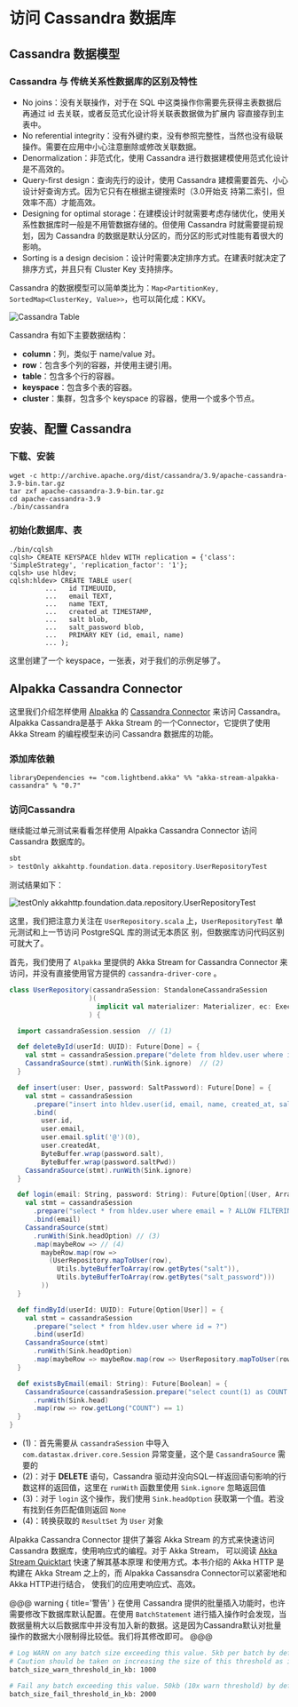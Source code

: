 # 访问 Cassandra 数据库

## Cassandra 数据模型

### Cassandra 与 传统关系性数据库的区别及特性

- No joins：没有关联操作，对于在 SQL 中这类操作你需要先获得主表数据后再通过 id 去关联，或者反范式化设计将关联表数据做为扩展内
  容直接存到主表中。
- No referential integrity：没有外键约束，没有参照完整性，当然也没有级联操作。需要在应用中小心注意删除或修改关联数据。
- Denormalization：非范式化，使用 Cassandra 进行数据建模使用范式化设计是不高效的。
- Query-first design：查询先行的设计，使用 Cassandra 建模需要首先、小心设计好查询方式。因为它只有在根据主键搜索时（3.0开始支
  持第二索引，但效率不高）才能高效。
- Designing for optimal storage：在建模设计时就需要考虑存储优化，使用关系性数据库时一般是不用管数据存储的。但使用 Cassandra 
  时就需要提前规划，因为 Cassandra 的数据是默认分区的，而分区的形式对性能有着很大的影响。
- Sorting is a design decision：设计时需要决定排序方式。在建表时就决定了排序方式，并且只有 Cluster Key 支持排序。

Cassandra 的数据模型可以简单类比为：`Map<PartitionKey, SortedMap<ClusterKey, Value>>`，也可以简化成：KKV。

![Cassandra Table](.../CassandraTable.png)

Cassandra 有如下主要数据结构：

- **column**：列，类似于 name/value 对。
- **row**：包含多个列的容器，并使用主键引用。
- **table**：包含多个行的容器。
- **keyspace**：包含多个表的容器。
- **cluster**：集群，包含多个 keyspace 的容器，使用一个或多个节点。

## 安装、配置 Cassandra

### 下载、安装

```
wget -c http://archive.apache.org/dist/cassandra/3.9/apache-cassandra-3.9-bin.tar.gz
tar zxf apache-cassandra-3.9-bin.tar.gz
cd apache-cassandra-3.9
./bin/cassandra
```

### 初始化数据库、表

```
./bin/cqlsh
cqlsh> CREATE KEYSPACE hldev WITH replication = {'class': 'SimpleStrategy', 'replication_factor': '1'};
cqlsh> use hldev;
cqlsh:hldev> CREATE TABLE user(
         ...   id TIMEUUID,
         ...   email TEXT,
         ...   name TEXT,
         ...   created_at TIMESTAMP,
         ...   salt blob,
         ...   salt_password blob,
         ...   PRIMARY KEY (id, email, name)
         ... );
```

这里创建了一个 keyspace，一张表，对于我们的示例足够了。

## Alpakka Cassandra Connector

这里我们介绍怎样使用 [Alpakka](http://developer.lightbend.com/docs/alpakka/0.7/index.html) 的 
[Cassandra Connector](http://developer.lightbend.com/docs/alpakka/0.7/cassandra.html) 来访问 Cassandra。
Alpakka Cassandra是基于 Akka Stream 的一个Connector，它提供了使用 Akka Stream 的编程模型来访问 Cassandra 数据库的功能。

### 添加库依赖

```
libraryDependencies += "com.lightbend.akka" %% "akka-stream-alpakka-cassandra" % "0.7"
```

### 访问Cassandra

继续能过单元测试来看看怎样使用 Alpakka Cassandra Connector 访问 Cassandra 数据库的。

```scala
sbt
> testOnly akkahttp.foundation.data.repository.UserRepositoryTest
```

测试结果如下：

![testOnly akkahttp.foundation.data.repository.UserRepositoryTest](.../testOnly-UserRepositoryTest.png)

这里，我们把注意力关注在 `UserRepository.scala` 上，`UserRepositoryTest` 单元测试和上一节访问 PostgreSQL 库的测试无本质区
别，但数据库访问代码区别可就大了。

首先，我们使用了 `Alpakka` 里提供的 Akka Stream for Cassandra Connector 来访问，并没有直接使用官方提供的 `cassandra-driver-core` 。

```scala
class UserRepository(cassandraSession: StandaloneCassandraSession
                    )(
                      implicit val materializer: Materializer, ec: ExecutionContext
                    ) {

  import cassandraSession.session  // (1)

  def deleteById(userId: UUID): Future[Done] = {
    val stmt = cassandraSession.prepare("delete from hldev.user where id = ?").bind(userId)
    CassandraSource(stmt).runWith(Sink.ignore)  // (2)
  }

  def insert(user: User, password: SaltPassword): Future[Done] = {
    val stmt = cassandraSession
      .prepare("insert into hldev.user(id, email, name, created_at, salt, salt_password) values(?, ?, ?, ?, ?, ?)")
      .bind(
        user.id,
        user.email,
        user.email.split('@')(0),
        user.createdAt,
        ByteBuffer.wrap(password.salt),
        ByteBuffer.wrap(password.saltPwd))
    CassandraSource(stmt).runWith(Sink.ignore)
  }

  def login(email: String, password: String): Future[Option[(User, Array[Byte], Array[Byte])]] = {
    val stmt = cassandraSession
      .prepare("select * from hldev.user where email = ? ALLOW FILTERING")
      .bind(email)
    CassandraSource(stmt)
      .runWith(Sink.headOption) // (3)
      .map(maybeRow => // (4)
        maybeRow.map(row =>
          (UserRepository.mapToUser(row),
            Utils.byteBufferToArray(row.getBytes("salt")),
            Utils.byteBufferToArray(row.getBytes("salt_password")))
        ))
  }

  def findById(userId: UUID): Future[Option[User]] = {
    val stmt = cassandraSession
      .prepare("select * from hldev.user where id = ?")
      .bind(userId)
    CassandraSource(stmt)
      .runWith(Sink.headOption)
      .map(maybeRow => maybeRow.map(row => UserRepository.mapToUser(row)))
  }

  def existsByEmail(email: String): Future[Boolean] = {
    CassandraSource(cassandraSession.prepare("select count(1) as COUNT from hldev.user where email = ? ALLOW FILTERING").bind(email))
      .runWith(Sink.head)
      .map(row => row.getLong("COUNT") == 1)
  }
}
```

- (1)：首先需要从 `cassandraSession` 中导入 `com.datastax.driver.core.Session` 异常变量，这个是 `CassandraSource` 需要的
- (2)：对于 **DELETE** 语句，Cassandra 驱动并没向SQL一样返回语句影响的行数这样的返回值，这里在 `runWith` 函数里使用 `Sink.ignore` 忽略返回值
- (3)：对于 `login` 这个操作，我们使用 `Sink.headOption` 获取第一个值。若没有找到任务匹配值则返回 `None`
- (4)：转换获取的 `ResultSet` 为 `User` 对象

Alpakka Cassandra Connector 提供了兼容 Akka Stream 的方式来快速访问 Cassandra 数据库，使用响应式的编程。对于 Akka Stream，
可以阅读 [Akka Stream Quicktart](http://doc.akka.io/docs/akka/2.4/scala/stream/stream-quickstart.html) 快速了解其基本原理
和使用方式。本书介绍的 Akka HTTP 是构建在 Akka Stream 之上的，而 Alpakka Cassansdra Connector可以紧密地和Akka HTTP进行结合，
使我们的应用吏响应式、高效。

@@@ warning { title='警告' }
在使用 Cassandra 提供的批量插入功能时，也许需要修改下数据库默认配置。在使用 `BatchStatement` 进行插入操作时会发现，当数据量稍大以后数据库中并没有加入新的数据。这是因为Cassandra默认对批量操作的数据大小限制得比较低。我们将其修改即可。
@@@

```bash
# Log WARN on any batch size exceeding this value. 5kb per batch by default.
# Caution should be taken on increasing the size of this threshold as it can lead to node instability.
batch_size_warn_threshold_in_kb: 1000

# Fail any batch exceeding this value. 50kb (10x warn threshold) by default.
batch_size_fail_threshold_in_kb: 2000
```

